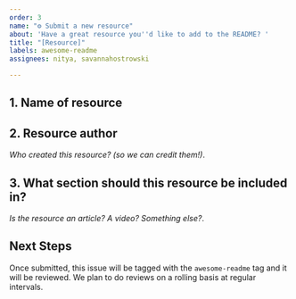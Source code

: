 ```yaml
---
order: 3
name: "⚙️ Submit a new resource"
about: 'Have a great resource you''d like to add to the README? '
title: "[Resource]"
labels: awesome-readme
assignees: nitya, savannahostrowski

---
```

## 1. Name of resource

## 2. Resource author
_Who created this resource? (so we can credit them!)_.

## 3. What section should this resource be included in?
_Is the resource an article? A video? Something else?_.

## Next Steps
Once submitted, this issue will be tagged with the `awesome-readme` tag and it will be reviewed. We plan to do reviews on a rolling basis at regular intervals. 

